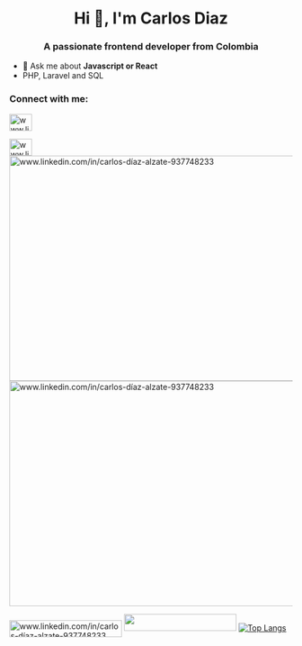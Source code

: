<h1 align="center">Hi 👋, I'm Carlos Diaz</h1>
<h3 align="center">A passionate frontend developer from Colombia</h3>

- 💬 Ask me about **Javascript or React**
-  PHP, Laravel and SQL
<h3 align="left">Connect with me:</h3>
<p align="left">
<a href="https://www.linkedin.com/in/carlos-díaz-alzate-937748233" target="blank"><img align="center" src="https://raw.githubusercontent.com/rahuldkjain/github-profile-readme-generator/master/src/images/icons/Social/linked-in-alt.svg" alt="www.linkedin.com/in/carlos-díaz-alzate-937748233" height="30" width="40" /></a>
</p> 
<a href="https://youtube.com/@lawyercode7311" >  <img align="center" src="https://yt3.ggpht.com/ytc/AMLnZu-REMg32owErG8JSKx8JwSGFVMQnjwVDsDrBAl8nw=s900-c-k-c0x00ffffff-no-rj" alt="www.linkedin.com/in/carlos-díaz-alzate-937748233" height="30" width="40" />   </a>

 <img align="center" src="https://wakatime.com/share/@b832462f-dac4-41ed-a2bc-7e2db9ae6e6a/d23741f9-40de-4ba1-9fb9-82a228c397f3.png" alt="www.linkedin.com/in/carlos-díaz-alzate-937748233" height="400" width="600" />  
 <img align="center" src="https://wakatime.com/share/@b832462f-dac4-41ed-a2bc-7e2db9ae6e6a/4fa78f3a-55a9-42ae-a35e-6e3098370f26.png" alt="www.linkedin.com/in/carlos-díaz-alzate-937748233" height="400" width="600" />




<a href="https://wakatime.com/@b832462f-dac4-41ed-a2bc-7e2db9ae6e6a" target="blank"><img align="center" src="https://wakatime.com/badge/user/b832462f-dac4-41ed-a2bc-7e2db9ae6e6a.svg" alt="www.linkedin.com/in/carlos-díaz-alzate-937748233" height="30" width="200" /></a>
<a href="https://wakatime.com"><img  src="https://wakatime.com/share/@b832462f-dac4-41ed-a2bc-7e2db9ae6e6a/4fa78f3a-55a9-42ae-a35e-6e3098370f26.png" height="30" width="200" /></a>
[![Top Langs](https://github-readme-stats.vercel.app/api/top-langs/?username=carlosdiaztl)](https://github.com/anuraghazra/github-readme-stats)

    


